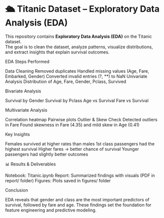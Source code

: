 # 🛳️ Titanic Dataset – Exploratory Data Analysis (EDA)
This repository contains **Exploratory Data Analysis (EDA)** on the Titanic dataset.  
The goal is to clean the dataset, analyze patterns, visualize distributions, and extract insights that explain survival outcomes.  

EDA Steps Performed

Data Cleaning
Removed duplicates
Handled missing values (Age, Fare, Embarked, Gender)
Converted invalid entries (?, **) to NaN
Univariate Analysis
Distribution of Age, Fare, Gender, Pclass, Survived

Bivariate Analysis

Survival by Gender
Survival by Pclass
Age vs Survival
Fare vs Survival

Multivariate Analysis

Correlation heatmap
Pairwise plots
Outlier & Skew Check
Detected outliers in Fare
Found skewness in Fare (4.35) and mild skew in Age (0.41)

Key Insights

Females survived at higher rates than males
1st class passengers had the highest survival
Higher fares → better chance of survival
Younger passengers had slightly better outcomes

📊 Results & Deliverables

Notebook: Titanic.ipynb
Report: Summarized findings with visuals (PDF in report/ folder)
Figures: Plots saved in figures/ folder

Conclusion

EDA reveals that gender and class are the most important predictors of survival, followed by fare and age.
These findings set the foundation for feature engineering and predictive modeling.
